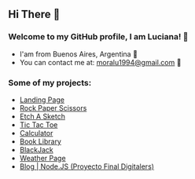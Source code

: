 ## Hi There 👋

### Welcome to my GitHub profile, I am Luciana! 🙂

- I'am from Buenos Aires, Argentina 🚩
- You can contact me at: moralu1994@gmail.com 📧

### Some of my projects:

- [Landing Page](https://moralu94.github.io/Landing-page/)
- [Rock Paper Scissors](https://moralu94.github.io/Rock-Paper-Scissors/)
- [Etch A Sketch](https://moralu94.github.io/etch-a-sketch/)
- [Tic Tac Toe](https://moralu94.github.io/tic-tac-toe/)
- [Calculator](https://moralu94.github.io/calculator/)
- [Book Library](https://moralu94.github.io/my-library/)
- [BlackJack](https://moralu94.github.io/blackjack/)
- [Weather Page](https://moralu94.github.io/weather-app/)
- [Blog | Node.JS (Proyecto Final Digitalers)](https://github.com/moralu94/final-project)
